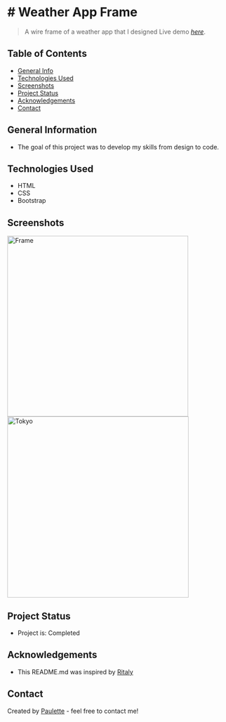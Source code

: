 # # Weather App Frame
>A wire frame of a weather app that I designed
> Live demo [_here_](https://void321.github.io/Weather-App-Frame/).

## Table of Contents
* [General Info](#general-information)
* [Technologies Used](#technologies-used)
* [Screenshots](#screenshots)
* [Project Status](#project-status)
* [Acknowledgements](#acknowledgements)
* [Contact](#contact)


## General Information
<ul><li>The goal of this project was to develop my skills from design to code.</li></ul>


## Technologies Used
<ul>
  <li>HTML</li>
  <li>CSS</li>
  <li>Bootstrap</li> </ul>



## Screenshots
<img width="412" alt="Frame" src="https://user-images.githubusercontent.com/96970580/153133665-d34b17af-d618-4fe5-9911-9f563a4781b2.png">

<img width="413" alt="Tokyo" src="https://user-images.githubusercontent.com/96970580/153133690-ad6cf7a5-2a18-483f-8490-81e874d75a6f.png">







## Project Status
<ul>
<li>Project is: Completed</li></ul>




## Acknowledgements
 
  <ul><li>This README.md was inspired by <a href ="https://github.com/ritaly"> Ritaly</a></li></ul>


## Contact
Created by [Paulette](https://pzf.netlify.app/) - feel free to contact me!






































